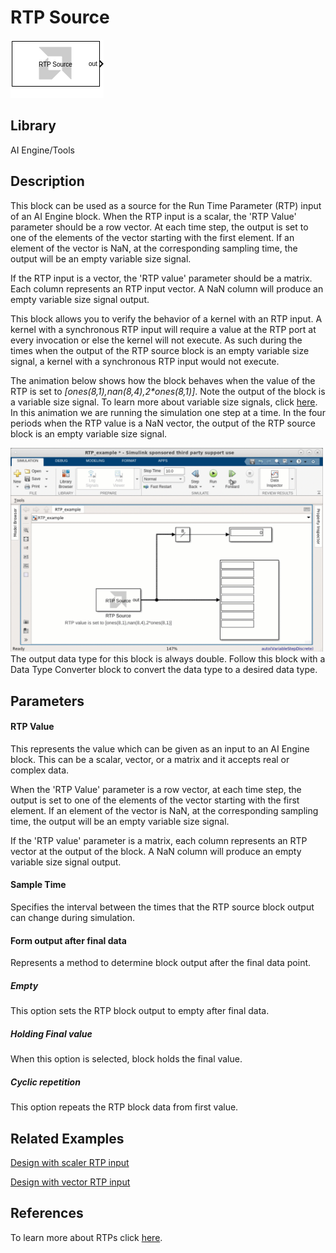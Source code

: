 # RTP Source

  
![](./Images/block.png)  

## Library

AI Engine/Tools

## Description

This block can be used as a source for the Run Time Parameter (RTP) input of an AI Engine
block. When the RTP input is a scalar, the 'RTP Value' parameter should
be a row vector. At each time step, the output is set to one of the
elements of the vector starting with the first element. If an element of
the vector is NaN, at the corresponding sampling time, the output will
be an empty variable size signal.

If the RTP input is a vector, the 'RTP value' parameter should be a
matrix. Each column represents an RTP input vector. A NaN column will
produce an empty variable size signal output.

This block allows you to verify the behavior of a kernel with an RTP input. A kernel with a synchronous RTP input will require a value at the RTP port at every invocation or else the kernel will not execute. As such during the times when the output of the RTP source block is an empty variable size signal, a kernel with a synchronous RTP input would not execute.

The animation below shows how the block behaves when the value of the RTP is set to _[ones(8,1),nan(8,4),2*ones(8,1)\]_. 
Note the output of the block is a variable size signal. To learn more about variable size signals, click [here](../../GEN/variable-size-signal/README.md). In this animation we are running the simulation one step at a time. In the four periods when the RTP value is a NaN vector, the output of the RTP source block is an empty variable size signal.

<img src="./Images/RTP_source.gif" width="500">

<div class="noteBox">
The output data type for this block is always double. Follow this block with a Data Type Converter block to convert the data type to a desired data type.
</div>


## Parameters

#### RTP Value  
This represents the value which can be given as an input to an AI Engine
block. This can be a scalar, vector, or a matrix and it accepts real or
complex data.

When the 'RTP Value' parameter is a row vector, at each time step, the output is set to one of the
elements of the vector starting with the first element. If an element of
the vector is NaN, at the corresponding sampling time, the output will
be an empty variable size signal.

If the 'RTP value' parameter is a
matrix, each column represents an RTP vector at the output of the block. A NaN column will
produce an empty variable size signal output.

#### Sample Time  
Specifies the interval between the times that the RTP source block
output can change during simulation.

#### Form output after final data  
Represents a method to determine block output after the final data
point.

##### Empty  
This option sets the RTP block output to empty after final data.

##### Holding Final value  
When this option is selected, block holds the final value.

##### Cyclic repetition  
This option repeats the RTP block data from first value.

## Related Examples
[Design with scaler RTP input](https://github.com/Xilinx/Vitis_Model_Composer/blob/HEAD/Examples/AIENGINE/Run_Time_Parameters/rtp_scalar/README.md)

[Design with vector RTP input](https://github.com/Xilinx/Vitis_Model_Composer/blob/HEAD/Examples/AIENGINE/Run_Time_Parameters/rtp_vector/README.md)

## References
To learn more about RTPs click [here](https://docs.xilinx.com/r/en-US/ug1079-ai-engine-kernel-coding/Runtime-Parameter-Specification).

